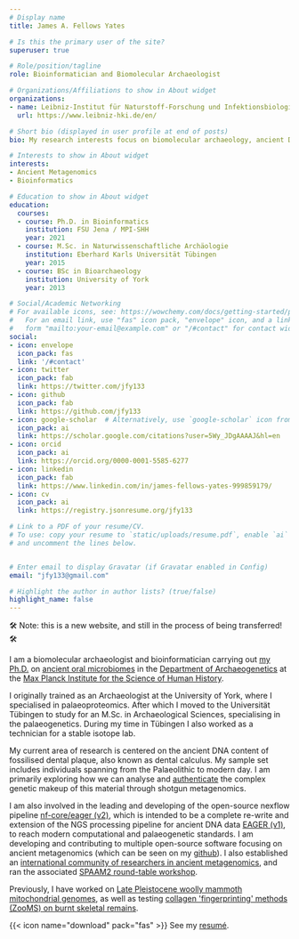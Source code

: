 ```yaml
---
# Display name
title: James A. Fellows Yates

# Is this the primary user of the site?
superuser: true

# Role/position/tagline
role: Bioinformatician and Biomolecular Archaeologist

# Organizations/Affiliations to show in About widget
organizations:
- name: Leibniz-Institut für Naturstoff-Forschung und Infektionsbiologie Hans-Knöll-Institut
  url: https://www.leibniz-hki.de/en/

# Short bio (displayed in user profile at end of posts)
bio: My research interests focus on biomolecular archaeology, ancient DNA, metagenomics and bioinformatics

# Interests to show in About widget
interests:
- Ancient Metagenomics
- Bioinformatics

# Education to show in About widget
education:
  courses:
  - course: Ph.D. in Bioinformatics
    institution: FSU Jena / MPI-SHH
    year: 2021
  - course: M.Sc. in Naturwissenschaftliche Archäologie
    institution: Eberhard Karls Universität Tübingen
    year: 2015
  - course: BSc in Bioarchaeology
    institution: University of York
    year: 2013

# Social/Academic Networking
# For available icons, see: https://wowchemy.com/docs/getting-started/page-builder/#icons
#   For an email link, use "fas" icon pack, "envelope" icon, and a link in the
#   form "mailto:your-email@example.com" or "/#contact" for contact widget.
social:
- icon: envelope
  icon_pack: fas
  link: '/#contact'
- icon: twitter
  icon_pack: fab
  link: https://twitter.com/jfy133
- icon: github
  icon_pack: fab
  link: https://github.com/jfy133
- icon: google-scholar  # Alternatively, use `google-scholar` icon from `ai` icon pack
  icon_pack: ai
  link: https://scholar.google.com/citations?user=5Wy_JDgAAAAJ&hl=en
- icon: orcid
  icon_pack: ai
  link: https://orcid.org/0000-0001-5585-6277
- icon: linkedin
  icon_pack: fab
  link: https://www.linkedin.com/in/james-fellows-yates-999859179/
- icon: cv
  icon_pack: ai
  link: https://registry.jsonresume.org/jfy133

# Link to a PDF of your resume/CV.
# To use: copy your resume to `static/uploads/resume.pdf`, enable `ai` icons in `params.toml`, 
# and uncomment the lines below.


# Enter email to display Gravatar (if Gravatar enabled in Config)
email: "jfy133@gmail.com"

# Highlight the author in author lists? (true/false)
highlight_name: false
---
```


🛠 Note: this is a new website, and still in the process of being transferred! 🛠

I am a biomolecular archaeologist and bioinformatician carrying out [my Ph.D.](http://www.shh.mpg.de/employees/45083/25522) on [ancient oral microbiomes](http://www.shh.mpg.de/348251/Evolution-and-Ecology-of-the-Human-Oral-Microbiome) in the [Department of Archaeogenetics](http://www.shh.mpg.de/28671/research_outline) at the [Max Planck Institute for the Science of Human History](http://www.shh.mpg.de/en).

I originally trained as an Archaeologist at the University of York, where I specialised in palaeoproteomics. After which I moved to the Universität Tübingen to study for an M.Sc. in Archaeological Sciences, specialising in the palaeogenetics. During my time in Tübingen I also worked as a technician for a stable isotope lab.

My current area of research is centered on the ancient DNA content of fossilised dental plaque, also known as dental calculus. My sample set includes individuals spanning from the Palaeolithic to modern day. I am primarily exploring how we can analyse and [authenticate](http://www.jafy.eu/publication/2017-04-17-robust-framework-microbial-archaeology) the complex genetic makeup of this material through shotgun metagenomics.

I am also involved in the leading and developing of the open-source nexflow pipeline [nf-core/eager (v2)](https://github.com/nf-core/eager), which is intended to be a complete re-write and extension of the NGS processing pipeline for ancient DNA data [EAGER (v1)](https://doi.org/10.1186/s13059-016-0918-z), to reach modern computational and palaeogenetic standards. I am developing and contributing to multiple open-source software focusing on ancient metagenomics (which can be seen on my [github](https://www.github.com/jfy133/)). I also established an [international community of researchers in ancient metagenomics](https://spaam-community.github.io), and ran the associated [SPAAM2 round-table workshop](https://spaam-community.github.io/#/spaam2/README).

Previously, I have worked on [Late Pleistocene woolly mammoth mitochondrial genomes](http://www.jafy.eu/publication/2017-12-18-central-european-woolly-mammoth), as well as testing [collagen 'fingerprinting' methods (ZooMS) on burnt skeletal remains](https://www.researchgate.net/publication/274006074_It_Will_Not_Be_Possible_To_Use_Zooarchaeology_By_Mass_Spectrometry_ZooMS_To_Identify_Species_In_Samples_Of_Cremated_Bone_That_Have_Been_Burnt_Higher_Than_155oC?_iepl%5BviewId%5D=hOoc4o8VsWpiJjo3eXvIspCV&_iepl%5BprofilePublicationItemVariant%5D=default&_iepl%5Bcontexts%5D%5B0%5D=prfpi&_iepl%5BtargetEntityId%5D=PB%3A274006074&_iepl%5BinteractionType%5D=publicationTitle).

{{< icon name="download" pack="fas" >}} See my <a href="https://registry.jsonresume.org/jfy133">resumé</a>.
